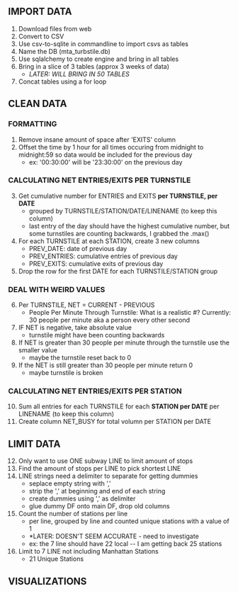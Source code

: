 ## IMPORT DATA

1. Download files from web
2. Convert to CSV
3. Use csv-to-sqlite in commandline to import csvs as tables
4. Name the DB (mta_turbstile.db)
5. Use sqlalchemy to create engine and bring in all tables
6. Bring in a slice of 3 tables (approx 3 weeks of data)
    - *LATER: WILL BRING IN 50 TABLES*
7. Concat tables using a for loop



## CLEAN DATA

### FORMATTING
1. Remove insane amount of space after 'EXITS' column
2. Offset the time by 1 hour for all times occuring from midnight to midnight:59 so data would be included for the previous day
    - ex: '00:30:00' will be '23:30:00' on the previous day
    
### CALCULATING NET ENTRIES/EXITS PER TURNSTILE
3. Get cumulative number for ENTRIES and EXITS **per TURNSTILE, per DATE**
    - grouped by TURNSTILE/STATION/DATE/LINENAME (to keep this column)
    - last entry of the day should have the highest cumulative number, but some turnstiles are counting backwards, I grabbed the .max()
4. For each TURNSTILE at each STATION, create 3 new columns
    - PREV_DATE: date of previous day
    - PREV_ENTRIES: cumulative entries of previous day
    - PREV_EXITS: cumulative exits of previous day
5. Drop the row for the first DATE for each TURNSTILE/STATION group

### DEAL WITH WEIRD VALUES
6. Per TURNSTILE, NET = CURRENT - PREVIOUS
    - People Per Minute Through Turnstile: What is a realistic #? Currently: 30 people per minute aka a person every other second
7. IF NET is negative, take absolute value
    - turnstile might have been counting backwards
8. If NET is greater than 30 people per minute through the turnstile use the smaller value
    - maybe the turnstile reset back to 0 
9. If the NET is still greater than 30 people per minute return 0
    - maybe turnstile is broken 
    
### CALCULATING NET ENTRIES/EXITS PER STATION
10. Sum all entries for each TURNSTILE for each **STATION per DATE** per LINENAME (to keep this column)
11. Create column NET_BUSY for total volumn per STATION per DATE


## LIMIT DATA
12. Only want to use ONE subway LINE to limit amount of stops
13. Find the amount of stops per LINE to pick shortest LINE
14. LINE strings need a delimiter to separate for getting dummies
    - seplace empty string with ','
    - strip the ',' at beginning and end of each string
    - create dummies using ',' as delimiter
    - glue dummy DF onto main DF, drop old columns
15. Count the number of stations per line
    - per line, grouped by line and counted unique stations with a value of 1
    - *LATER: DOESN'T SEEM ACCURATE - need to investigate
    - ex: the 7 line should have 22 local -- I am getting back 25 stations
16. Limit to 7 LINE not including Manhattan Stations
    - 21 Unique Stations
    
## VISUALIZATIONS
